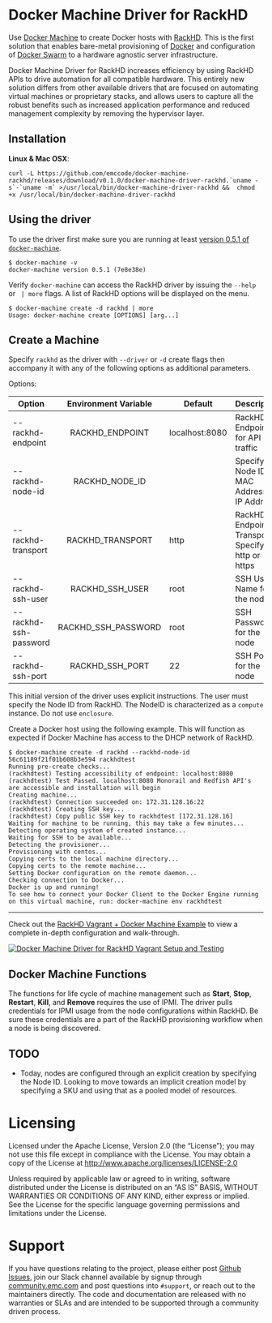 # Docker Machine Driver for RackHD

Use [Docker Machine](https://github.com/docker/machine) to create Docker hosts with [RackHD](https://github.com/RackHD/RackHD). This is the first solution that enables bare-metal provisioning of [Docker](https://github.com/docker/docker) and configuration of [Docker Swarm](https://github.com/docker/swarm) to a hardware agnostic server infrastructure.

Docker Machine Driver for RackHD increases efficiency by using RackHD APIs to drive automation for all compatible hardware. This entirely new solution differs from other available drivers that are focused on automating virtual machines or proprietary stacks, and allows users to capture all the robust benefits such as increased application performance and reduced management complexity by removing the hypervisor layer.

## Installation

**Linux & Mac OSX**:
```
curl -L https://github.com/emccode/docker-machine-rackhd/releases/download/v0.1.0/docker-machine-driver-rackhd.`uname -s`-`uname -m` >/usr/local/bin/docker-machine-driver-rackhd &&  chmod +x /usr/local/bin/docker-machine-driver-rackhd
```

## Using the driver

To use the driver first make sure you are running at least [version
0.5.1 of `docker-machine`](https://github.com/docker/machine/releases).

```
$ docker-machine -v
docker-machine version 0.5.1 (7e8e38e)
```

Verify `docker-machine` can access the RackHD driver by issuing the `--help` or ` | more` flags. A list of RackHD options will be displayed on the menu.

```
$ docker-machine create -d rackhd | more
Usage: docker-machine create [OPTIONS] [arg...]
```

## Create a Machine

Specify `rackhd` as the driver with `--driver` or `-d` create flags then accompany it with any of the following options as additional parameters.

Options:

| Option                  |  Environment Variable | Default | Description                                     | Required? |
|-------------------------|:---------------------:|---------|-------------------------------------------------|:---------:|
| --rackhd-endpoint    |   RACKHD_ENDPOINT  |     localhost:8080    | RackHD Endpoint for API traffic           |     N     |
| --rackhd-node-id | RACKHD_NODE_ID |         | Specify Node ID, MAC Address or IP Address           |     Y     |
| --rackhd-transport    |   RACKHD_TRANSPORT  |    http     | RackHD Endpoint Transport. Specify http or https |     N     |
| --rackhd-ssh-user    |   RACKHD_SSH_USER  |    root    | SSH User Name for the node        |     N      |
| --rackhd-ssh-password     |   RACKHD_SSH_PASSWORD   |    root   | SSH Password for the node               |     N      |
| --rackhd-ssh-port      |    RACKHD_SSH_PORT   |    22    | SSH Port for the node          |      N     |

This initial version of the driver uses explicit instructions. The user must specify the Node ID from RackHD. The NodeID is characterized as a `compute` instance. Do not use `enclosure`.

Create a Docker host using the following example. This will function as expected if Docker Machine has access to the DHCP network of RackHD.

```
$ docker-machine create -d rackhd --rackhd-node-id 56c61189f21f01b608b3e594 rackhdtest
Running pre-create checks...
(rackhdtest) Testing accessibility of endpoint: localhost:8080
(rackhdtest) Test Passed. localhost:8080 Monorail and Redfish API's are accessible and installation will begin
Creating machine...
(rackhdtest) Connection succeeded on: 172.31.128.16:22
(rackhdtest) Creating SSH key...
(rackhdtest) Copy public SSH key to rackhdtest [172.31.128.16]
Waiting for machine to be running, this may take a few minutes...
Detecting operating system of created instance...
Waiting for SSH to be available...
Detecting the provisioner...
Provisioning with centos...
Copying certs to the local machine directory...
Copying certs to the remote machine...
Setting Docker configuration on the remote daemon...
Checking connection to Docker...
Docker is up and running!
To see how to connect your Docker Client to the Docker Engine running on this virtual machine, run: docker-machine env rackhdtest
```

---

Check out the [RackHD Vagrant + Docker Machine Example](https://github.com/emccode/machine/tree/master/rackhd) to view a complete in-depth configuration and walk-through.

[![Docker Machine Driver for RackHD Vagrant Setup and Testing](http://i.imgur.com/346xWSZ.png)](https://github.com/emccode/machine/tree/master/rackhd "Docker Machine Driver for RackHD Vagrant Setup and Testing")

## Docker Machine Functions

The functions for life cycle of machine management such as **Start**, **Stop**, **Restart**, **Kill**, and **Remove** requires the use of IPMI. The driver pulls credentials for IPMI usage from the node configurations within RackHD. Be sure these credentials are a part of the RackHD provisioning workflow when a node is being discovered.

## TODO

- Today, nodes are configured through an explicit creation by specifying the Node ID. Looking to move towards an implicit creation model by specifying a SKU and using that as a pooled model of resources.

# Licensing
Licensed under the Apache License, Version 2.0 (the “License”); you may not use this file except in compliance with the License. You may obtain a copy of the License at <http://www.apache.org/licenses/LICENSE-2.0>

Unless required by applicable law or agreed to in writing, software distributed under the License is distributed on an “AS IS” BASIS, WITHOUT WARRANTIES OR CONDITIONS OF ANY KIND, either express or implied. See the License for the specific language governing permissions and limitations under the License.

# Support
If you have questions relating to the project, please either post [Github Issues](https://github.com/emccode/docker-machine-driver-rackhd/issues), join our Slack channel available by signup through [community.emc.com](https://community.emccode.com) and post questions into `#support`, or reach out to the maintainers directly.  The code and documentation are released with no warranties or SLAs and are intended to be supported through a community driven process.